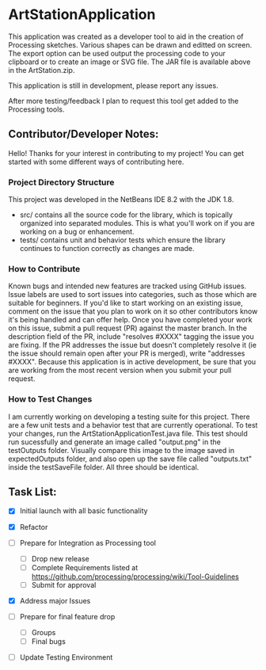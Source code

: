 # ArtStationApplication

This application was created as a developer tool to aid in the creation of Processing sketches. Various shapes can be drawn and editted on  screen. The export option can be used output the processing code to your clipboard or to create an image or SVG file. The JAR file is available above in the ArtStation.zip. 

This application is still in development, please report any issues. 

After more testing/feedback I plan to request this tool get added to the Processing tools. 

## Contributor/Developer Notes:

Hello! Thanks for your interest in contributing to my project! You can get started with some different ways of contributing here.

### Project Directory Structure
This project was developed in the NetBeans IDE 8.2 with the JDK 1.8. 

- src/ contains all the source code for the library, which is topically organized into separated modules. This is what you'll work on if you are working on a bug or enhancement.
- tests/ contains unit and behavior tests which ensure the library continues to function correctly as changes are made.

### How to Contribute
Known bugs and intended new features are tracked using GitHub issues. Issue labels are used to sort issues into categories, such as those which are suitable for beginners. If you'd like to start working on an existing issue, comment on the issue that you plan to work on it so other contributors know it's being handled and can offer help. Once you have completed your work on this issue, submit a pull request (PR) against the master branch. In the description field of the PR, include "resolves #XXXX" tagging the issue you are fixing. If the PR addresses the issue but doesn't completely resolve it (ie the issue should remain open after your PR is merged), write "addresses #XXXX". Because this application is in active development, be sure that you are working from the most recent version when you submit your pull request. 

### How to Test Changes
I am currently working on developing a testing suite for this project. There are a few unit tests and a behavior test that are currently operational. To test your changes, run the ArtStationApplicationTest.java file. This test should run sucessfully and generate an image called "output.png" in the testOutputs folder. Visually compare this image to the image saved in expectedOutputs folder, and also open up the save file called "outputs.txt" inside the testSaveFile folder. All three should be identical. 

## Task List:

- [x] Initial launch with all basic functionality 
- [x] Refactor
- [ ] Prepare for Integration as Processing tool
  - [ ] Drop new release
  - [ ] Complete Requirements listed at https://github.com/processing/processing/wiki/Tool-Guidelines
  - [ ] Submit for approval 
- [x] Address major Issues
- [ ] Prepare for final feature drop
  - [ ] Groups 
  - [ ] Final bugs
- [ ] Update Testing Environment



